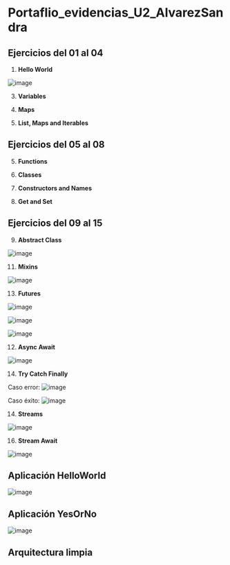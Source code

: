 # Portaflio_evidencias_U2_AlvarezSandra

## Ejercicios del 01 al 04

1. **Hello World**

![image](https://github.com/user-attachments/assets/17ffb474-b768-4d64-9172-b442b3d632da)

3. **Variables**

4. **Maps**

5. **List, Maps and Iterables**

## Ejercicios del 05 al 08

5. **Functions**

6. **Classes**

7. **Constructors and Names**

8. **Get and Set**


## Ejercicios del 09 al 15

9. **Abstract Class**
   
![image](https://github.com/user-attachments/assets/1dec73c4-fbc7-41e8-bfa0-70bb046225bb)

11. **Mixins**
    
![image](https://github.com/user-attachments/assets/d1504c42-838b-47c3-83aa-9c50769e266f)

13. **Futures**
    
![image](https://github.com/user-attachments/assets/7f7f37d2-ebdd-4bc7-a6d8-1ac197cfc420)

![image](https://github.com/user-attachments/assets/b5038558-de50-4df9-abd7-2d96239780af)

![image](https://github.com/user-attachments/assets/c47f6e19-1b8c-4169-8e35-06eb57f1e977)

12. **Async Await**
    
![image](https://github.com/user-attachments/assets/62865667-5dce-453c-8b96-2d71c1ec1ca4)

14. **Try Catch Finally**
    
Caso error:
![image](https://github.com/user-attachments/assets/6d7b21be-813d-466f-a7e7-0eec0a5d730f)

Caso éxito:
![image](https://github.com/user-attachments/assets/9cd51b8d-0425-4dfd-9048-fb02ba09351d)

14. **Streams**
    
![image](https://github.com/user-attachments/assets/bd396c66-3e52-4410-91b9-309519ba133c)

16. **Stream Await**
    
![image](https://github.com/user-attachments/assets/dcd1ed5d-c7b1-4c38-b38e-cf080058d679)


## Aplicación HelloWorld

![image](https://github.com/user-attachments/assets/e3301d44-de46-4b1b-a7e7-6274fe17989f)


## Aplicación YesOrNo

![image](https://github.com/user-attachments/assets/7d4624f0-7d0c-429d-b2ff-94bc634f3574)

## Arquitectura limpia
